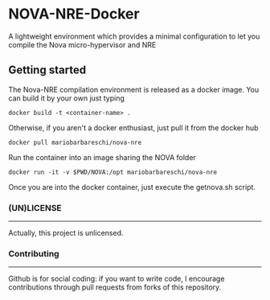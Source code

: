 # NOVA-NRE-Docker
A lightweight environment which provides a minimal configuration to let you compile the Nova micro-hypervisor and NRE 

## Getting started
The Nova-NRE compilation environment is released as a docker image. You can build it by your own just typing

    docker build -t <container-name> .
    
Otherwise, if you aren't a docker enthusiast, just pull it from the docker hub

    docker pull mariobarbareschi/nova-nre
    
Run the container into an image sharing the NOVA folder

    docker run -it -v $PWD/NOVA:/opt mariobarbareschi/nova-nre

Once you are into the docker container, just execute the getnova.sh script.

### (UN)LICENSE ###
--------

Actually, this project is unlicensed.

### Contributing ###
----------

Github is for social coding: if you want to write code, I encourage contributions through pull requests from forks of this repository.

